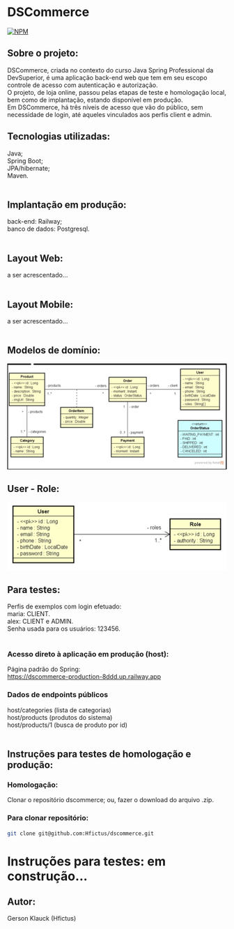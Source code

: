 # DSCommerce

[![NPM](https://img.shields.io/npm/l/react)]( https://github.com/Hfictus/dscommerce/blob/main/LICENSE)

## Sobre o projeto:<br>
DSCommerce, criada no contexto do curso Java Spring Professional da DevSuperior, é uma aplicação back-end web que tem em seu escopo controle de acesso com autenticação e autorização.<br>
O projeto, de loja online, passou pelas etapas de teste e homologação local, bem como de implantação, estando disponível em produção.<br>
Em DSCommerce, há três níveis de acesso que vão do público, sem necessidade de login, até aqueles vinculados aos perfis client e admin.<br>

## Tecnologias utilizadas:<br>
Java;<br>
Spring Boot;<br>
JPA/hibernate;<br>
Maven.<br>
<br>
## Implantação em produção:<br>
back-end: Railway;<br>
banco de dados: Postgresql.<br>
<br>

## Layout Web:<br>
a ser acrescentado...<br>
<br>

## Layout Mobile:<br>
a ser acrescentado...<br>
<br>

## Modelos de domínio:<br>
![Web 1]( https://github.com/Hfictus/images/blob/main/ModelDomainDSCommerce.png)
<br>
## User - Role:
![Web 1]( https://github.com/Hfictus/images/blob/main/ModelDomainUserRolesDSCommerce.png)
<br>

## Para testes:<br>
Perfis de exemplos com login efetuado:<br>
maria: CLIENT.<br>
alex: CLIENT e ADMIN.<br>
Senha usada para os usuários: 123456. <br>
<br>
### Acesso direto à aplicação em produção (host):
Página padrão do Spring:<br>
https://dscommerce-production-8ddd.up.railway.app
### Dados de endpoints públicos<br>
host/categories  (lista de categorias)<br>
host/products     (produtos do sistema)<br>
host/products/1  (busca de produto por id)<br>
<br>
## Instruções para testes de homologação e produção:
### Homologação:
Clonar o repositório dscommerce; ou, fazer o download do arquivo .zip.<br>
### Para clonar repositório:
```bash
git clone git@github.com:Hfictus/dscommerce.git
```

# Instruções para testes: em construção...






## Autor:<br>
Gerson Klauck (Hfictus)
